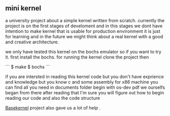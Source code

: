 ## mini kernel

<p>
a university project about a simple kernel written from scratch. currently the project is on the first stages of develoment and in this stages we dont have intention to make kernel that is usable for production environment it is just for learning and in the future we might think about a real kernel with a good and creative architecture.
</p>
<p>
we only have tested this kernel on the bochs emulator so if you want to try it. first install the bochs.
for running the kernel clone the project then

</p>
```
$ make
$ bochs
```
<p>
if you are intersted in reading this kernel code but you don't have exprience and knowledge but you know c and some assembly for x86 machine you can find all you need in documents folder begin with os-dev pdf we ourselfs began from there after reading that I'm sure you will figure out how to begin reading our code and also the code structure
</p>


[Basekernel](https://github.com/dthain/basekernel/wiki) project also gave us a lot of help .

